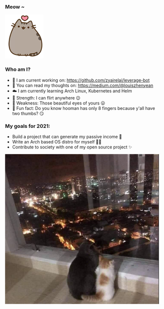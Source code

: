 ### Meow ~

<p align="left">
  <img src="kitten.png">
</p>

### Who am I?
- 🤖 I am current working on: https://github.com/zyairelai/leverage-bot 
- 🦄 You can read my thoughts on: https://medium.com/@louiszhenyean 
- ☁️ I am currently learning Arch Linux, Kubernetes and Helm 
- 💪 Strength: I can flirt anywhere 😉
- 🥺 Weakness: Those beautiful eyes of yours 😛
- 🤔 Fun fact: Do you know hooman has only 8 fingers because y'all have two thumbs? 😏

### My goals for 2021:
- Build a project that can generate my passive income 🚀
- Write an Arch based OS distro for myself 👨‍💻
- Contribute to society with one of my open source project ✨

<p align="center">
  <img src="conquer.png">
</p>